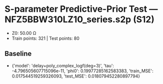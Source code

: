 # S-parameter Predictive-Prior Test — NFZ5BBW310LZ10_series.s2p (S12)
- Z0: 50.00 Ω
- Train points: 321  |  Test points: 80

## Baseline
- {'model': 'delay+poly_complex_logf(deg=3)', 'tau': -4.796505607715096e-11, 'phi0': 0.19977285162583383, 'train_MSE': 0.017544519259326093, 'test_MSE': 0.018079452280897794}